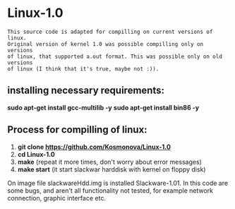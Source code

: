 # Linux-1.0

```
This source code is adapted for compilling on current versions of linux.
Original version of kernel 1.0 was possible compilling only on versions
of linux, that supported a.out format. This was possible only on old versions
of linux (I think that it's true, maybe not :)).
```

## installing necessary requirements:

**sudo apt-get install gcc-multilib -y**
**sudo apt-get install bin86 -y**

## Process for compilling of linux:

1. **git clone https://github.com/Kosmonova/Linux-1.0**
2. **cd Linux-1.0**
2. **make** (repeat it more times, don't worry about error messages)
3. **make start** (it start slackwar harddisk with kernel on floppy disk)

On image file slackwareHdd.img is installed Slackware-1.01.
In this code are some bugs, and aren't all functionality not tested, for
example network connection, graphic interface etc.
